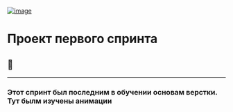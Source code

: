 [![image](https://github.com/user-attachments/assets/8dc62cfb-0083-4e8d-847f-f0ae840078dd)](https://n-e-o-n-i-x.github.io/zakrivayuschiy-teg-f/)

# Проект первого спринта
## :chicken:

_______

### Этот спринт был последним в обучении основам верстки. Тут былм изучены анимации
